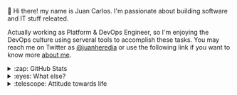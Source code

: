 👋 Hi there! my name is Juan Carlos. I'm passionate about building software and IT stuff releated. 

Actually working as Platform & DevOps Engineer, so I'm enjoying the DevOps culture using serveral tools to accomplish these tasks. You may reach me on Twitter as [@juanheredia](https://twitter.com/JuanHeredia) or use the following link if you want to know more [about me](https://about.me/juancarlosherediamayer).

<details>
  <summary>:zap: GitHub Stats</summary>
  <br />
  <img alt="jheredianet's GitHub Stats" src="https://github-readme-stats.vercel.app/api?username=jheredianet&count_private=true&show_icons=true&theme=tokyonight" />
  <br />
</details>

<details>
  <summary>:eyes: What else?</summary>
  <ul>
    <li>Love Nature, Hiking and Travel a lot 🌄🍃</li>
    <li>Love Technology, Photography, and music 👨‍💻🎞️🎶</li>
    <li>Love to sing and play the Piano & Guitar 🎹🎸</li>
    <li>Love Tesla 🚗🔋🌞⚡️</li>
  </ul>
</details>

<details>
  <summary>:telescope: Attitude towards life</summary>
  <br />
  Stay positively charged 😊🌱
</details>

<!---
jheredianet/jheredianet is a ✨ special ✨ repository because its `README.md` (this file) appears on your GitHub profile.
You can click the Preview link to take a look at your changes.
--->
